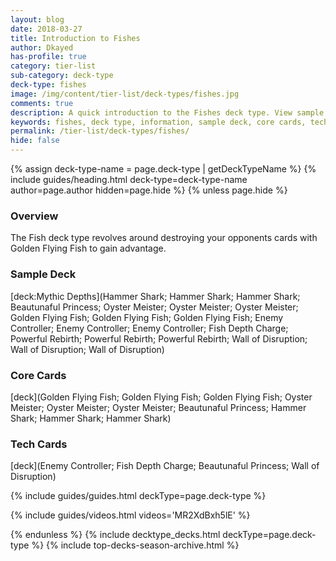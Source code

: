 ```yaml
---
layout: blog
date: 2018-03-27
title: Introduction to Fishes
author: Dkayed
has-profile: true
category: tier-list
sub-category: deck-type
deck-type: fishes
image: /img/content/tier-list/deck-types/fishes.jpg
comments: true
description: A quick introduction to the Fishes deck type. View sample deck, core cards, tech cards, quick tips, guides, videos and other information.
keywords: fishes, deck type, information, sample deck, core cards, tech cards, quick tips, guides, videos
permalink: /tier-list/deck-types/fishes/
hide: false
---
```


{% assign deck-type-name = page.deck-type | getDeckTypeName %}
{% include guides/heading.html deck-type=deck-type-name author=page.author hidden=page.hide %}
{% unless page.hide %}

### Overview
The Fish deck type revolves around destroying your opponents cards with Golden Flying Fish to gain advantage.

### Sample Deck

[deck:Mythic Depths](Hammer Shark; Hammer Shark; Hammer Shark; Beautunaful Princess; Oyster Meister; Oyster Meister; Oyster Meister; Golden Flying Fish; Golden Flying Fish; Golden Flying Fish; Enemy Controller; Enemy Controller; Enemy Controller; Fish Depth Charge; Powerful Rebirth; Powerful Rebirth; Powerful Rebirth; Wall of Disruption; Wall of Disruption; Wall of Disruption)  

### Core Cards

[deck](Golden Flying Fish; Golden Flying Fish; Golden Flying Fish; Oyster Meister; Oyster Meister; Oyster Meister; Beautunaful Princess; Hammer Shark; Hammer Shark; Hammer Shark)    

### Tech Cards

[deck](Enemy Controller; Fish Depth Charge; Beautunaful Princess; Wall of Disruption)

{% include guides/guides.html deckType=page.deck-type %}

{% include guides/videos.html videos='MR2XdBxh5lE' %}

<!-- &t=275s -->

{% endunless %}
{% include decktype_decks.html deckType=page.deck-type %}
{% include top-decks-season-archive.html %}